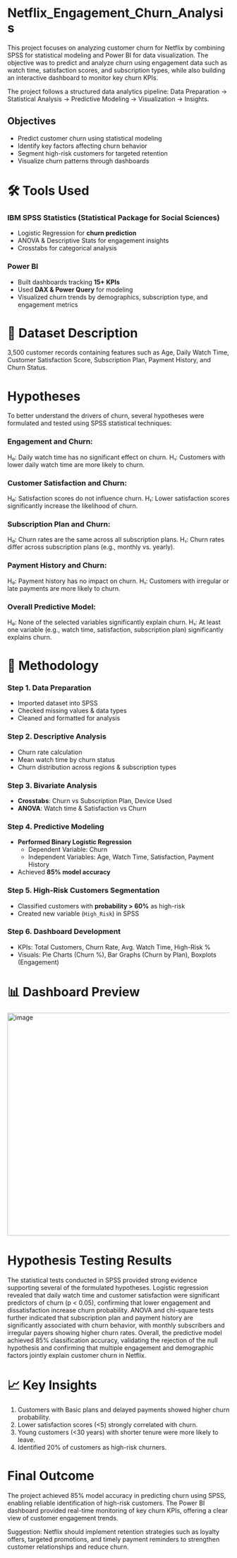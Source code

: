 # Netflix_Engagement_Churn_Analysis
This project focuses on analyzing customer churn for Netflix by combining SPSS for statistical modeling and Power BI for data visualization. The objective was to predict and analyze churn using engagement data such as watch time, satisfaction scores, and subscription types, while also building an interactive dashboard to monitor key churn KPIs.

The project follows a structured data analytics pipeline: Data Preparation → Statistical Analysis → Predictive Modeling → Visualization → Insights.

## Objectives
- Predict customer churn using statistical modeling
- Identify key factors affecting churn behavior
- Segment high-risk customers for targeted retention
- Visualize churn patterns through dashboards

# 🛠️ Tools Used

### IBM SPSS Statistics (Statistical Package for Social Sciences)
- Logistic Regression for **churn prediction**  
- ANOVA & Descriptive Stats for engagement insights  
- Crosstabs for categorical analysis  

### Power BI
- Built dashboards tracking **15+ KPIs**  
- Used **DAX & Power Query** for modeling  
- Visualized churn trends by demographics, subscription type, and engagement metrics

# 📂 Dataset Description 
3,500 customer records containing features such as Age, Daily Watch Time, Customer Satisfaction Score, Subscription Plan, Payment History, and Churn Status.

# Hypotheses
To better understand the drivers of churn, several hypotheses were formulated and tested using SPSS statistical techniques:

### Engagement and Churn:
H₀: Daily watch time has no significant effect on churn.
H₁: Customers with lower daily watch time are more likely to churn.

### Customer Satisfaction and Churn:
H₀: Satisfaction scores do not influence churn.
H₁: Lower satisfaction scores significantly increase the likelihood of churn.

### Subscription Plan and Churn:
H₀: Churn rates are the same across all subscription plans.
H₁: Churn rates differ across subscription plans (e.g., monthly vs. yearly).

### Payment History and Churn:
H₀: Payment history has no impact on churn.
H₁: Customers with irregular or late payments are more likely to churn.

### Overall Predictive Model:
H₀: None of the selected variables significantly explain churn.
H₁: At least one variable (e.g., watch time, satisfaction, subscription plan) significantly explains churn.

# 🔎 Methodology
### Step 1. Data Preparation  
- Imported dataset into SPSS  
- Checked missing values & data types  
- Cleaned and formatted for analysis  

### Step 2. Descriptive Analysis  
- Churn rate calculation  
- Mean watch time by churn status  
- Churn distribution across regions & subscription types  

### Step 3. Bivariate Analysis  
- **Crosstabs**: Churn vs Subscription Plan, Device Used  
- **ANOVA**: Watch time & Satisfaction vs Churn  

### Step 4. Predictive Modeling  
- **Performed Binary Logistic Regression**  
  - Dependent Variable: Churn  
  - Independent Variables: Age, Watch Time, Satisfaction, Payment History  
- Achieved **85% model accuracy**  

### Step 5. High-Risk Customers Segmentation  
- Classified customers with **probability > 60%** as high-risk  
- Created new variable (`High_Risk`) in SPSS  

### Step 6. Dashboard Development  
- KPIs: Total Customers, Churn Rate, Avg. Watch Time, High-Risk %  
- Visuals: Pie Charts (Churn %), Bar Graphs (Churn by Plan), Boxplots (Engagement)

# 📊 Dashboard Preview
<img width="901" height="504" alt="image" src="https://github.com/user-attachments/assets/d8908912-d38d-4de7-b425-63f9bc1ff830" />

# Hypothesis Testing Results
The statistical tests conducted in SPSS provided strong evidence supporting several of the formulated hypotheses. Logistic regression revealed that daily watch time and customer satisfaction were significant predictors of churn (p < 0.05), confirming that lower engagement and dissatisfaction increase churn probability. ANOVA and chi-square tests further indicated that subscription plan and payment history are significantly associated with churn behavior, with monthly subscribers and irregular payers showing higher churn rates. Overall, the predictive model achieved 85% classification accuracy, validating the rejection of the null hypothesis and confirming that multiple engagement and demographic factors jointly explain customer churn in Netflix.

# 📈 Key Insights
1) Customers with Basic plans and delayed payments showed higher churn probability.
2) Lower satisfaction scores (<5) strongly correlated with churn.
3) Young customers (<30 years) with shorter tenure were more likely to leave.
4) Identified 20% of customers as high-risk churners.

# Final Outcome
The project achieved 85% model accuracy in predicting churn using SPSS, enabling reliable identification of high-risk customers. The Power BI dashboard provided real-time monitoring of key churn KPIs, offering a clear view of customer engagement trends.

Suggestion: Netflix should implement retention strategies such as loyalty offers, targeted promotions, and timely payment reminders to strengthen customer relationships and reduce churn.
